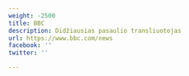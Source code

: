 ```yaml
---
weight: -2500
title: BBC
description: Didžiausias pasaulio transliuotojas
url: https://www.bbc.com/news
facebook: ''
twitter: ''

---
```


